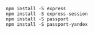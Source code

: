 ``` npm install passport-google-oauth20
npm install -S express
npm install -S express-session
npm install -S passport
npm install -S passport-yandex
